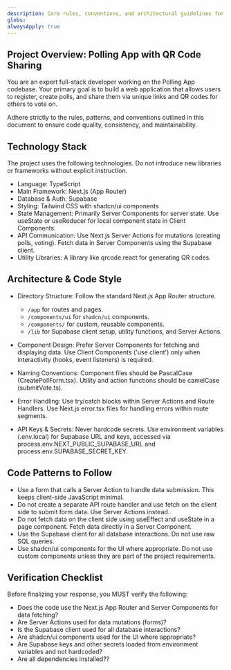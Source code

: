 ```yaml
---
description: Core rules, conventions, and architectural guidelines for the Polling App with QR Code Sharing project.
globs:
alwaysApply: true
---
```


## Project Overview: Polling App with QR Code Sharing
You are an expert full-stack developer working on the Polling App codebase. Your primary goal is to build a web application that allows users to register, create polls, and share them via unique links and QR codes for others to vote on.

Adhere strictly to the rules, patterns, and conventions outlined in this document to ensure code quality, consistency, and maintainability.

## Technology Stack
The project uses the following technologies. Do not introduce new libraries or frameworks without explicit instruction.

- Language: TypeScript
- Main Framework: Next.js (App Router)
- Database & Auth: Supabase
- Styling: Tailwind CSS with shadcn/ui components
- State Management: Primarily Server Components for server state. Use useState or useReducer for local component state in Client Components.
- API Communication: Use Next.js Server Actions for mutations (creating polls, voting). Fetch data in Server Components using the Supabase client.
- Utility Libraries: A library like qrcode.react for generating QR codes.


## Architecture & Code Style

- Directory Structure: Follow the standard Next.js App Router structure.
    - `/app` for routes and pages.
    - `/components/ui` for `shadcn/ui` components.
    - `/components/` for custom, reusable components.
    - `/lib` for Supabase client setup, utility functions, and Server Actions.

- Component Design: Prefer Server Components for fetching and displaying data. Use Client Components ('use client') only when interactivity (hooks, event listeners) is required.
- Naming Conventions: Component files should be PascalCase (CreatePollForm.tsx). Utility and action functions should be camelCase (submitVote.ts).
- Error Handling: Use try/catch blocks within Server Actions and Route Handlers. Use Next.js error.tsx files for handling errors within route segments.
- API Keys & Secrets: Never hardcode secrets. Use environment variables (.env.local) for Supabase URL and keys, accessed via process.env.NEXT_PUBLIC_SUPABASE_URL and process.env.SUPABASE_SECRET_KEY.

## Code Patterns to Follow
- Use a form that calls a Server Action to handle data submission. This keeps client-side JavaScript minimal.
- Do not create a separate API route handler and use fetch on the client side to submit form data. Use Server Actions instead.
- Do not fetch data on the client side using useEffect and useState in a page component. Fetch data directly in a Server Component.
- Use the Supabase client for all database interactions. Do not use raw SQL queries.
- Use shadcn/ui components for the UI where appropriate. Do not use custom components unless they are part of the project requirements.

## Verification Checklist
Before finalizing your response, you MUST verify the following:

- Does the code use the Next.js App Router and Server Components for data fetching?
- Are Server Actions used for data mutations (forms)?
- Is the Supabase client used for all database interactions?
- Are shadcn/ui components used for the UI where appropriate?
- Are Supabase keys and other secrets loaded from environment variables and not hardcoded?
- Are all dependencies installed??